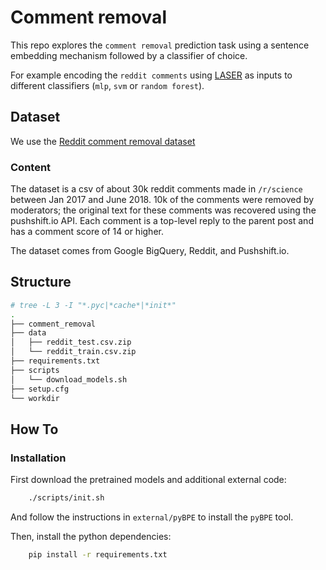 # Comment removal

This repo explores the `comment removal` prediction task using a
sentence embedding mechanism followed by a classifier of choice.

For example encoding the `reddit comments` using
[LASER](https://github.com/facebookresearch/LASER) as inputs to different
classifiers (`mlp`, `svm` or `random forest`).

## Dataset

We use the [Reddit comment removal dataset](https://www.kaggle.com/areeves87/rscience-popular-comment-removal)

### Content
The dataset is a csv of about 30k reddit comments made in `/r/science`
between Jan 2017 and June 2018. 10k of the comments were removed by
moderators; the original text for these comments was recovered using the pushshift.io API.
Each comment is a top-level reply to the parent post and has a comment score of 14 or higher.

The dataset comes from Google BigQuery, Reddit, and Pushshift.io.

## Structure

```bash
# tree -L 3 -I "*.pyc|*cache*|*init*"
.
├── comment_removal
├── data
│   ├── reddit_test.csv.zip
│   └── reddit_train.csv.zip
├── requirements.txt
├── scripts
│   └── download_models.sh
├── setup.cfg
└── workdir

```

## How To


### Installation

First download the pretrained models and additional external code:
```bash
    ./scripts/init.sh
```

And follow the instructions in `external/pyBPE` to install the `pyBPE` tool.

Then, install the python dependencies:
```bash
    pip install -r requirements.txt
```
